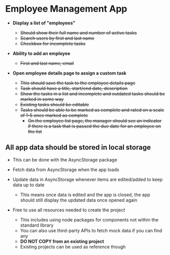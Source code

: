 # Employee Management App

- **Display a list of "employees"**

  - ~~Should show their full name and number of active tasks~~
  - ~~Search users by first and last name~~
  - ~~Checkbox for incomplete tasks~~

- **Ability to add an employee**

  - ~~First and last name, email~~

- **Open employee details page to assign a custom task**
  - ~~This should save the task to the employee details page~~
  - ~~Task should have a title, start/end date, description~~
  - ~~Show the tasks in a list and incomplete and outdated tasks should be marked in some way~~
  - ~~Existing tasks should be editable~~
  - ~~Tasks should be able to be marked as complete and rated on a scale of 1-5 once marked as complete~~
    - ~~On the employee list page, the manager should see an indicator if there is a task that is passed the due date for an employee on the list~~

## All app data should be stored in local storage

- This can be done with the AsyncStorage package
- Fetch data from AsyncStorage when the app loads
- Update data in AsyncStorage whenever items are edited/added to keep data up to date

  - This means once data is edited and the app is closed, the app should still display the updated data once opened again

- Free to use all resources needed to create the project
  - This includes using node packages for components not within the standard library
  - You can also use third-party APIs to fetch mock data if you can find any
  - **DO NOT COPY from an existing project**
  - Existing projects can be used as reference though
